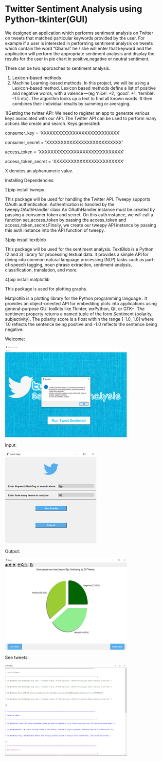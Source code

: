# Twitter Sentiment Analysis using Python-tkinter(GUI)
We designed an application which performs sentiment analysis on Twitter on tweets that matched particular keywords provided by the user. For example if a user is interested in performing sentiment analysis on tweets which contain the word “Obama” he / she will enter that keyword and the application will perform the appropriate sentiment analysis and display the results for the user in pie chart in positive,negative or neutral sentiment.

There can be two approaches to sentiment analysis.
1. Lexicon-based methods
2. Machine Learning-based methods.
In this project, we will be using a Lexicon-based method.
Lexicon based methods define a list of positive and negative words, with a valence — (eg ‘nice’: +2, ‘good’: +1, ‘terrible’: -1.5 etc). The algorithm looks up a text to find all known words. It then combines their individual results by summing or averaging. 

1)Getting the twitter API:
We need to register an app to generate various keys associated with our API. The Twitter API can be used to perform many actions like create and search.
Keys generated:

consumer_key = 'XXXXXXXXXXXXXXXXXXXXXXXXXXX' 

consumer_secret = 'XXXXXXXXXXXXXXXXXXXXXXXXXX’

access_token = 'XXXXXXXXXXXXXXXXXXXXXXXXXXXXX’

access_token_secret = 'XXXXXXXXXXXXXXXXXXXXXXXX'

X denotes an alphanumeric value.

Installing Dependencies:

2)pip install tweepy

This package will be used for handling the Twitter API.
Tweepy supports OAuth authentication. Authentication is handled by the tweepy.OAuthHandler class.An OAuthHandler instance must be created by passing a consumer token and secret.
On this auth instance, we will call a function set_access_token by passing the access_token and access_token_secret.Finally, we create our tweepy API instance by passing this auth instance into the API function of tweepy.
              
3)pip install textblob

This package will be used for the sentiment analysis.
TextBlob is a Python (2 and 3) library for processing textual data. It provides a simple API for diving into common natural language processing (NLP) tasks such as part-of-speech tagging, noun phrase extraction, sentiment analysis, classification, translation, and more.

4)pip install matplotlib

This package is used for plotting graphs.

Matplotlib is a plotting library for the Python programming language . It provides an object-oriented API for embedding plots into applications using general-purpose GUI toolkits like Tkinter, wxPython, Qt, or GTK+.
The sentiment property returns a named tuple of the form Sentiment (polarity, subjectivity). The polarity score is a float within the range [-1.0, 1.0] where 1.0 reflects the sentence being positive and -1.0 reflects the sentence being negative.

Welcome:

<img src="Images/Screenshot%20(93).png" width=400px height=300px/>

Input:

<img src="Images/Screenshot%20(90).png" width=300px height=300px/>

Output:

<img src="Images/Screenshot%20(91).png" width=400px height=300px/>

See tweets:

<img src="Images/Screenshot%20(92).png" width=400px height=300px/>


